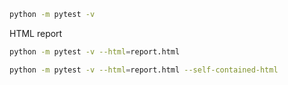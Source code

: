 


```bash
python -m pytest -v
```

HTML report

```bash
python -m pytest -v --html=report.html
```

```bash
python -m pytest -v --html=report.html --self-contained-html
```

```bash
```